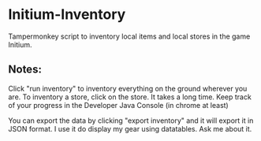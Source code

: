 # Initium-Inventory
Tampermonkey script to inventory local items and local stores in the game Initium.

## Notes:  
Click "run inventory" to inventory everything on the ground wherever you are.
To inventory a store, click on the store.  It takes a long time.
Keep track of your progress in the Developer Java Console (in chrome at least)

You can export the data by clicking "export inventory" and it will export it
in JSON format.  I use it do display my gear using datatables.  Ask me about it.
